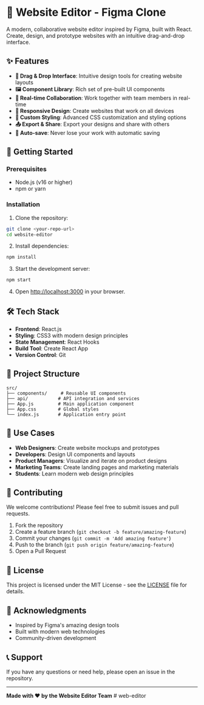 # 🎨 Website Editor - Figma Clone

A modern, collaborative website editor inspired by Figma, built with React. Create, design, and prototype websites with an intuitive drag-and-drop interface.

## ✨ Features

- **🎯 Drag & Drop Interface**: Intuitive design tools for creating website layouts
- **🖼️ Component Library**: Rich set of pre-built UI components
- **🎨 Real-time Collaboration**: Work together with team members in real-time
- **📱 Responsive Design**: Create websites that work on all devices
- **🔧 Custom Styling**: Advanced CSS customization and styling options
- **📤 Export & Share**: Export your designs and share with others
- **💾 Auto-save**: Never lose your work with automatic saving

## 🚀 Getting Started

### Prerequisites

- Node.js (v16 or higher)
- npm or yarn

### Installation

1. Clone the repository:
```bash
git clone <your-repo-url>
cd website-editor
```

2. Install dependencies:
```bash
npm install
```

3. Start the development server:
```bash
npm start
```

4. Open [http://localhost:3000](http://localhost:3000) in your browser.

## 🛠️ Tech Stack

- **Frontend**: React.js
- **Styling**: CSS3 with modern design principles
- **State Management**: React Hooks
- **Build Tool**: Create React App
- **Version Control**: Git

## 📁 Project Structure

```
src/
├── components/     # Reusable UI components
├── api/           # API integration and services
├── App.js         # Main application component
├── App.css        # Global styles
└── index.js       # Application entry point
```

## 🎯 Use Cases

- **Web Designers**: Create website mockups and prototypes
- **Developers**: Design UI components and layouts
- **Product Managers**: Visualize and iterate on product designs
- **Marketing Teams**: Create landing pages and marketing materials
- **Students**: Learn modern web design principles

## 🤝 Contributing

We welcome contributions! Please feel free to submit issues and pull requests.

1. Fork the repository
2. Create a feature branch (`git checkout -b feature/amazing-feature`)
3. Commit your changes (`git commit -m 'Add amazing feature'`)
4. Push to the branch (`git push origin feature/amazing-feature`)
5. Open a Pull Request

## 📝 License

This project is licensed under the MIT License - see the [LICENSE](LICENSE) file for details.

## 🙏 Acknowledgments

- Inspired by Figma's amazing design tools
- Built with modern web technologies
- Community-driven development

## 📞 Support

If you have any questions or need help, please open an issue in the repository.

---

**Made with ❤️ by the Website Editor Team**
#   w e b - e d i t o r 
 
 
